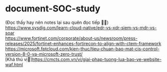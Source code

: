 # document-SOC-study
(Đọc thấy hay nên notes lại sau quên đọc tiếp 🕵️‍♂️)<br>
https://www.sysdig.com/learn-cloud-native/edr-vs-xdr-siem-vs-mdr-vs-soar<br>
https://www.fortinet.com/corporate/about-us/newsroom/press-releases/2025/fortinet-enhances-fortirecon-to-align-with-ctem-framework<br>
https://microsoft.fptcloud.com/kien-thuc/tieu-chuan-bao-mat-cis-control-version-8-0-va-microsoft-zero-trust/<br>
[Khá thú vị🐸]https://cmcts.com.vn/vi/giai-phap-tuong-lua-bao-ve-website-waf.html<br>
